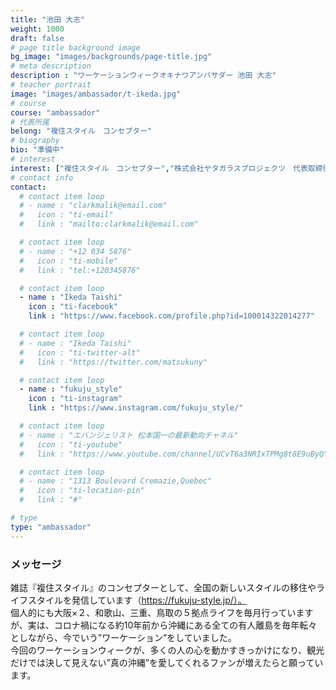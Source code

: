 ```yaml
---
title: "池田 大志"
weight: 1000
draft: false
# page title background image
bg_image: "images/backgrounds/page-title.jpg"
# meta description
description : "ワーケーションウィークオキナワアンバサダー 池田 大志"
# teacher portrait
image: "images/ambassador/t-ikeda.jpg"
# course
course: "ambassador"
# 代表所属
belong: "複住スタイル　コンセプター"
# biography
bio: "準備中"
# interest
interest: ["複住スタイル　コンセプター","株式会社ヤタガラスプロジェクツ　代表取締役"]
# contact info
contact:
  # contact item loop
  # - name : "clarkmalik@email.com"
  #   icon : "ti-email"
  #   link : "mailto:clarkmalik@email.com"

  # contact item loop
  # - name : "+12 034 5876"
  #   icon : "ti-mobile"
  #   link : "tel:+120345876"

  # contact item loop
  - name : "Ikeda Taishi"
    icon : "ti-facebook"
    link : "https://www.facebook.com/profile.php?id=100014322014277"

  # contact item loop
  # - name : "Ikeda Taishi"
  #   icon : "ti-twitter-alt"
  #   link : "https://twitter.com/matsukuny"

  # contact item loop
  - name : "fukuju_style"
    icon : "ti-instagram"
    link : "https://www.instagram.com/fukuju_style/"

  # contact item loop
  # - name : "エバンジェリスト 松本国一の最新動向チャネル"
  #   icon : "ti-youtube"
  #   link : "https://www.youtube.com/channel/UCvT6a3NRIxTPMg8t8E9uByQ"

  # contact item loop
  # - name : "1313 Boulevard Cremazie,Quebec"
  #   icon : "ti-location-pin"
  #   link : "#"

# type
type: "ambassador"
---
```


### メッセージ

雑誌『複住スタイル』のコンセプターとして、全国の新しいスタイルの移住やライフスタイルを発信しています（https://fukuju-style.jp/）。  
個人的にも大阪×２、和歌山、三重、鳥取の５拠点ライフを毎月行っていますが、実は、コロナ禍になる約10年前から沖縄にある全ての有人離島を毎年転々としながら、今でいう”ワーケーション”をしていました。  
今回のワーケーションウィークが、多くの人の心を動かすきっかけになり、観光だけでは決して見えない”真の沖縄”を愛してくれるファンが増えたらと願っています。